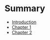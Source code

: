 # Summary

- [Introduction](./introduction.md)
- [Chapter 1](./chapter1.md)
- [Chapter 2](./chapter2.md)
